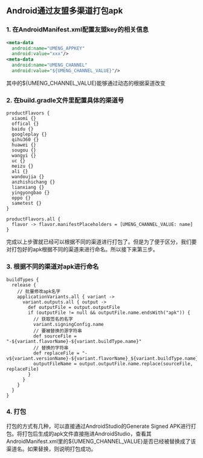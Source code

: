 ## Android通过友盟多渠道打包apk

### 1. 在AndroidManifest.xml配置友盟key的相关信息

```xml
<meta-data
  android:name="UMENG_APPKEY"
  android:value="xxx"/>
<meta-data
  android:name="UMENG_CHANNEL"
  android:value="${UMENG_CHANNEL_VALUE}"/>
```

其中的${UMENG_CHANNEL_VALUE}能够通过动态的根据渠道改变

### 2. 在build.gradle文件里配置具体的渠道号

```
productFlavors {
  xiaomi {}
  offical {}
  baidu {}
  googleplay {}
  qihu360 {}
  huawei {}
  sougou {}
  wangyi {}
  uc {}
  meizu {}
  ali {}
  wandoujia {}
  anzhishichang {}
  lianxiang {}
  yingyongbao {}
  oppo {}
  sametest {}  
}

productFlavors.all {
  flavor -> flavor.manifestPlaceholders = [UMENG_CHANNEL_VALUE: name]
}
```

完成以上步骤就已经可以根据不同的渠道进行打包了。但是为了便于区分，我们要对打包好的apk根据不同的渠道来进行命名。所以接下来第三步。

### 3. 根据不同的渠道对apk进行命名

```
buildTypes {
  release {
    // 批量修改apk名字
    applicationVariants.all { variant ->
      variant.outputs.all { output ->
        def outputFile = output.outputFile
        if (outputFile != null && outputFile.name.endsWith("apk")) {
          // 获取签名的名字
          variant.signingConfig.name
          // 要被替换的源字符串
          def sourceFile = "-${variant.flavorName}-${variant.buildType.name}"
          // 替换的字符串
          def replaceFile = "-v${variant.versionName}-${variant.flavorName}_${variant.buildType.name}"
          outputFileName = output.outputFile.name.replace(sourceFile, replaceFile)
        }
      }
    }
  }
}
```

### 4. 打包

打包的方式有几种，可以直接通过AndroidStudio的Generate Signed APK进行打包。将打包后生成的apk文件直接拖进AndroidStudio，查看其AndroidManifest.xml里的${UMENG_CHANNEL_VALUE}是否已经被替换成了该渠道名。如果替换，则说明打包成功。